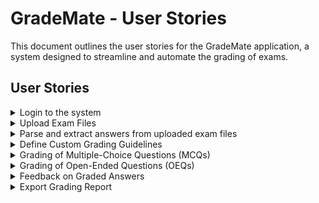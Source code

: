 #   GradeMate - User Stories

This document outlines the user stories for the GradeMate application, a system designed to streamline and automate the grading of exams.

##  User Stories

<details>
<summary>Login to the system</summary>

* **Priority:** Highest
* **User Story:** As an examiner, I want to log in to the system, so that I can access the grading features.
* **Acceptance Criteria:**
    * Given that the examiner provides valid credentials, when they log in, then the system should authenticate and redirect them to the homepage.
    * Given invalid credentials, when the examiner attempts to log in, then an error message should be displayed.
</details>

<details>
<summary>Upload Exam Files</summary>

* **Priority:** Highest
* **User Story:** As an examiner, I want to upload exam documents in PDF, image, or DOC formats, so that the system can process them for grading.
* **Acceptance Criteria:**
    * Given that the document is in a supported format, when the examiner uploads it, then the file should be processed and displayed for review.
    * Given an unsupported format, when the examiner tries to upload it, then the system should show an error message.
</details>

<details>
<summary>Parse and extract answers from uploaded exam files</summary>

* **Priority:** Highest
* **User Story:** As an examiner, I want the system to automatically extract student answers and model keys from uploaded exam documents i.e. PDFs or images.
* **Acceptance Criteria:**
    * Given that an examiner uploads an exam document, when the system processes the document, then it should:
        * Accurately identify and extract relevant answer sections from the document.
        * Convert text from images into digital text.
        * Clean and preprocess the extracted text to improve accuracy.
        * Store the extracted answers in a suitable format for further analysis.
</details>

<details>
<summary>Define Custom Grading Guidelines</summary>

* **Priority:** Highest
* **User Story:** As an examiner, I want to define grading guidelines such as length, structure, and semantic similarity, so that the system evaluates answers according to my preferences.
* **Acceptance Criteria:**
    * Given that grading criteria are set, when the examiner saves the guidelines, then the system should store them and display a confirmation.
    * Given incomplete guidelines, when the examiner tries to save them, then the system should prompt to complete all required fields.
</details>

<details>
<summary>Grading of Multiple-Choice Questions (MCQs)</summary>

* **Priority:** Highest
* **User Story:** As an Educator, I want the system to grade multiple-choice questions (MCQs) in exams. The system should evaluate MCQs by comparing student responses to a predefined answer key. Feedback should highlight correct and incorrect answers for students., So that I can reduce time spent on manual grading and provide faster feedback to students.
* **Acceptance Criteria:**
    * Given that MCQs are included in the exam and key is provided, when the system processes the answers, then it should:
        * Grade all MCQs with 100% accuracy.
        * Deliver results with clear feedback on correct and incorrect answers.
</details>

<details>
<summary>Grading of Open-Ended Questions (OEQs)</summary>

* **Priority:** Highest
* **User Story:** As an educator, I want the system to grade students' subjective or open-ended responses. The system should: Assess the quality of the response based on factors like relevance, clarity, and depth of understanding, Length and structure of the response. Compare the student's response to model answers and grading guidelines., Provide detailed feedback to students on their performance., So that I can ensure consistent and objective grading without bias while saving time spent on manual grading.
* **Acceptance Criteria:**
    * Given that examiner has provided model answers and guidelines, when the system processes students’ scripts, then it should:
        * Evaluate based on predefined key points, length, semantics, and similarity.
        * Provide personalized feedback with at least 95% grading accuracy.
</details>

<details>
<summary>Feedback on Graded Answers</summary>

* **Priority:** Medium
* **User Story:** As an examiner, I want the system to generate feedback for each graded answer, so that students can understand their mistakes
* **Acceptance Criteria:**
    * Given a graded answer, when the system generates feedback, then it should display meaningful comments for improvement.
    * Given an ungraded answer, when feedback is attempted, then the system should notify the examiner to grade the answer first.
</details>

<details>
<summary>Export Grading Report</summary>

* **Priority:** Medium
* **User Story:** As an examiner, I want to download a detailed report of the results, so that I can share it with students or other stakeholders.
* **Acceptance Criteria:**
    * Given graded answers, when the examiner requests a report, then the system should generate and download it in a structured format.
    * Given no graded answers, when the examiner requests a report, then the system should prompt to complete grading first.
</details>
